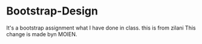 # Bootstrap-Design
It's a bootstrap assignment what I have done in class.
this is from zilani
This change is made byn MOIEN.
